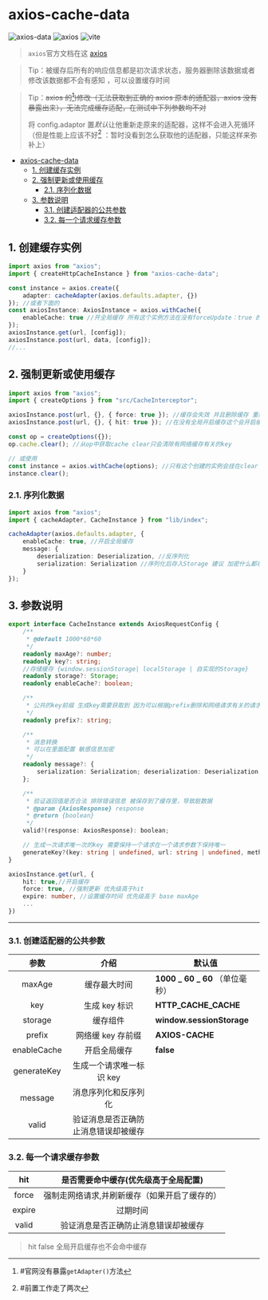 <!-- @format -->

# axios-cache-data

![axios-data](https://badgen.net/badge/axios-cache-data/1.10.25/blue?icon=github)
![axios](https://badgen.net/badge/axios/^1.2.2/green?icon=github)
![vite](https://badgen.net/badge/vite/^4.0.3/blue?icon=github)

> `axios`官方文档在这 [axios](https://axios-http.com/)

> Tip：被缓存后所有的响应信息都是初次请求状态，服务器删除该数据或者修改该数据都不会有感知 ，可以设置缓存时间

> Tip：~~axios
> 的[^100])修改（无法获取到正确的 axios 原本的适配器，axios 没有暴露出来），无法完成缓存适配，在测试中下列参数均不对~~
>
> 将 config.adaptor 置*默认*让他重新走原来的适配器，这样不会进入死循环（但是性能上应该不好[^101]
> ：暂时没看到怎么获取他的适配器，只能这样来弥补上）

<!-- TOC -->

-   [axios-cache-data](#axios-cache-data)
    -   [1. 创建缓存实例](#1-%E5%88%9B%E5%BB%BA%E7%BC%93%E5%AD%98%E5%AE%9E%E4%BE%8B)
    -   [2. 强制更新或使用缓存](#2-%E5%BC%BA%E5%88%B6%E6%9B%B4%E6%96%B0%E6%88%96%E4%BD%BF%E7%94%A8%E7%BC%93%E5%AD%98)
        -   [2.1. 序列化数据](#21-%E5%BA%8F%E5%88%97%E5%8C%96%E6%95%B0%E6%8D%AE)
    -   [3. 参数说明](#3-%E5%8F%82%E6%95%B0%E8%AF%B4%E6%98%8E)
        -   [3.1. 创建适配器的公共参数](#31-%E5%88%9B%E5%BB%BA%E9%80%82%E9%85%8D%E5%99%A8%E7%9A%84%E5%85%AC%E5%85%B1%E5%8F%82%E6%95%B0)
        -   [3.2. 每一个请求缓存参数](#32-%E6%AF%8F%E4%B8%80%E4%B8%AA%E8%AF%B7%E6%B1%82%E7%BC%93%E5%AD%98%E5%8F%82%E6%95%B0)

<!-- /TOC -->

## 1. 创建缓存实例

```typescript
import axios from "axios";
import { createHttpCacheInstance } from "axios-cache-data";

const instance = axios.create({
	adapter: cacheAdapter(axios.defaults.adapter, {})
}); //或者下面的
const axiosInstance: AxiosInstance = axios.withCache({
	enableCache: true //开全局缓存 所有这个实例方法在没有forceUpdate：true 的都会缓存
});
axiosInstance.get(url, [config]);
axiosInstance.post(url, data, [config]);
//...
```

## 2. 强制更新或使用缓存

```typescript
import axios from "axios";
import { createOptions } from "src/CacheInterceptor";

axiosInstance.post(url, {}, { force: true }); //缓存会失效 并且删除缓存 重新走网络请求
axiosInstance.post(url, {}, { hit: true }); //在没有全局开启缓存这个会开启缓存

const op = createOptions({});
op.cache.clear(); //从op中获取cache clear只会清除有网络缓存有关的key

// 或使用
const instance = axios.withCache(options); //只有这个创建的实例会挂在clear
instance.clear();
```

### 2.1. 序列化数据

```typescript
import axios from "axios";
import { cacheAdapter, CacheInstance } from "lib/index";

cacheAdapter(axios.defaults.adapter, {
	enableCache: true, //开启全局缓存
	message: {
		deserialization: Deserialization, //反序列化
		serialization: Serialization //序列化后存入Storage 建议 加密什么都在这里实现
	}
});
```

## 3. 参数说明

```typescript
export interface CacheInstance extends AxiosRequestConfig {
	/**
	 * @default 1000*60*60
	 */
	readonly maxAge?: number;
	readonly key?: string;
	//存储缓存 {window.sessionStorage| localStorage | 自实现的Storage}
	readonly storage?: Storage;
	readonly enableCache?: boolean;

	/**
	 * 公共的key前缀 生成key需要获取到 因为可以根据prefix删除和网络请求有关的请求
	 */
	readonly prefix?: string;

	/**
	 * 消息转换
	 * 可以在里面配置 敏感信息加密
	 */
	readonly message?: {
		serialization: Serialization; deserialization: Deserialization;
	};

	/**
	 * 验证返回值是否合法 排除错误信息 被保存到了缓存里，导致脏数据
	 * @param {AxiosResponse} response
	 * @return {boolean}
	 */
	valid?(response: AxiosResponse): boolean;

	// 生成一次请求唯一次的key 需要保持一个请求在一个请求参数下保持唯一
	generateKey?(key: string | undefined, url: string | undefined, method: any, params: string, data: string): string;
}

axiosInstance.get(url, {
	hit: true,//开启缓存
	force: true, //强制更新 优先级高于hit
	expire: number, //设置缓存时间 优先级高于 base maxAge
	...
})
```

---

### 3.1. 创建适配器的公共参数

|    参数     |                 介绍                 | 默认值                          |
| :---------: | :----------------------------------: | ------------------------------- |
|   maxAge    |             缓存最大时间             | **1000 _ 60 _ 60** （单位毫秒） |
|     key     |            生成 key 标识             | **HTTP_CACHE_CACHE**            |
|   storage   |               缓存组件               | **window.sessionStorage**       |
|   prefix    |          网络缓 key 存前缀           | **AXIOS-CACHE**                 |
| enableCache |             开启全局缓存             | **false**                       |
| generateKey |       生成一个请求唯一标识 key       |                                 |
|   message   |         消息序列化和反序列化         |                                 |
|    valid    | 验证消息是否正确防止消息错误却被缓存 |                                 |

### 3.2. 每一个请求缓存参数

|  hit   |     是否需要命中缓存(优先级高于全局配置)      |
| :----: | :-------------------------------------------: |
| force  | 强制走网络请求,并刷新缓存（如果开启了缓存的） |
| expire |                   过期时间                    |
| valid  |     验证消息是否正确防止消息错误却被缓存      |

> hit false 全局开启缓存也不会命中缓存

[^100]: #官网没有暴露`getAdapter()`方法
[^101]: #前置工作走了两次
